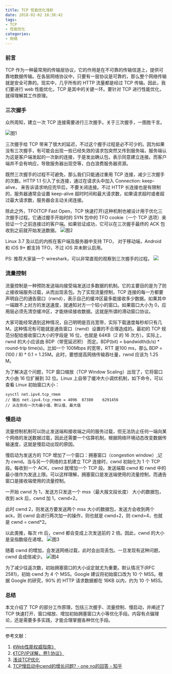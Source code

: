 ```yaml
---
title: TCP 性能优化浅析
date: 2018-02-02 18:38:42
tags:
- TCP
- 性能优化
categories:
- 网络
---
```


### 前言
TCP 作为一种最常用的传输层协议，它的作用是在不可靠的传输信道上，提供可靠地数据传输。在各层网络协议中，只要有一层协议是可靠的，那么整个网络传输就是安全可靠的。现实中，几乎所有的 HTTP 流量都是经过 TCP 传输。因此，我们要进行 web 性能优化，TCP 是其中的关键一环。要针对 TCP 进行性能优化，就得理解其工作原理。

### 三次握手
众所周知，建立一次 TCP 连接需要进行三次握手。关于三次握手，一图胜千言。

![图1](https://mares.oss-cn-qingdao.aliyuncs.com/blog/TCP/1.png)


三次握手给 TCP 带来了很大的延迟，不过这个握手过程是必不可少的。因为如果没有三次握手，有可能会出现一些已经失效的请求包突然又传到服务端，服务端认为这是客户端发起的一次新的连接，于是发出确认包，表示同意建立连接。而客户端并不会有响应，导致服务器出现空等，白白浪费服务器资源。

既然三次握手的过程不可避免，那么我们只能通过重用 TCP 连接，减少三次握手的次数。HTTP 1.1 引入了长连接，通过在请求头中加入 Connection: keep-alive， 来告诉请求响应完毕后，不要关闭连接。不过 HTTP 长连接也是有限制的，服务器通常会设置 keep-alive 超时时间和最大请求数，如果请求超时或者超过最大请求数，服务器会主动关闭连接。

除此之外，TFO(TCP Fast Open，TCP 快速打开)这种机制也被设计用于优化三次握手过程。它通过握手开始时的 SYN 包中的 TFO cookie（一个 TCP 选项）来验证一个之前连接过的客户端。如果验证成功，它可以在三次握手最终的 ACK 包收到之前就开始发送数据。
![图2](https://mares.oss-cn-qingdao.aliyuncs.com/blog/TCP/2.png)

Linux 3.7 及以后的内核在客户端及服务器中支持 TFO， 对于移动端，Android 和 iOS 9+ 都支持 TFO，不过 iOS 并未默认启用。

PS: 推荐大家装一个 wireshark，可以非常直观的观察到三次握手的过程。
![](https://mares.oss-cn-qingdao.aliyuncs.com/blog/TCP/3.png)

### 流量控制
流量控制是一种预防发送端向接受端发送过多数据的机制。它的主要目的是为了防止接收端服务过载，从而出现丢包。为了实现流量控制，TCP 连接的每一方都要声明自己的通告窗口（rwnd），表示自己的缓冲区最多能接收多少数据。如果其中一端跟不上对方的发送速度，就通知对方一个较小的窗口。如果窗口大小为 0，应用层必须先清空缓冲区，才能继续接收数据。这就是所谓的滑动窗口协议。

大家可能经常遇到这种情况，自己明明是百兆宽带，实际下载速度每秒却只有几M。这种情况有可能就是通告窗口（rwnd）设置的不合理造成的。最初的 TCP 规范分配给接收窗口大小的字段是 16 位，也就是 64KB（2 的 16 次方）。实际上，rwnd 的大小应该由 BDP（带宽延迟积） 而定。BDP(bit) = bandwidth(b/s) * round-trip time(s)。比如一个 100Mbps 的宽带，RTT 是100 ms，那么 BDP =  (100 / 8) * 0.1 = 1.25M。此时，要想提高网络传输吞吐量，rwnd 应该为 1.25 M。

为了解决这个问题，TCP 窗口缩放（TCP Window Scaling）出现了，它将窗口大小由 16 位扩展到 32 位。Linux 上自带了缓冲大小调优机制，如下命令，可以查看 Linux 初始窗口大小：
```
sysctl net.ipv4.tcp_rmem
// 输出 net.ipv4.tcp_rmem = 4096	87380    6291456
// 从左到右一次为最小值、默认值、最大值
```
 
### 慢启动

流量控制机制可以防止发送端和接收端之间的服务过载，但无法防止任何一端向某个网络的发送数据过载，因此还需要一个估算机制，根据网络环境动态改变数据传输速度，这就是慢启动出现的原因。

慢启动为发送方的 TCP 增加了一个窗口：拥塞窗口（congestion window）,记为 cwnd。当与另一个网络的主机建立 TCP 连接时，cwnd 初始化为 1 个 TCP 段。每收到一个 ACK，cwnd 就增加一个 TCP 段。发送端取 cwnd 和 rwnd 中的最小值作为发送上限。可以这样理解，拥塞窗口是发送端使用的流量控制，而通告窗口是接收端使用的流量控制。

一开始 cwnd 为 1，发送方只发送一个 mss（最大报文段长度） 大小的数据包，收到 ack 后，cwnd 加 1，cwnd=2。

此时 cwnd 2，则发送方要发送两个 mss 大小的数据包，发送方会收到两个 ack，则 cwnd 会进行两次加一的操作，则也就是 cwnd+2，则
 cwnd=4，也就是 cwnd = cwnd*2。

以此类推，每次 rtt 后，cwnd 都会变成上次发送前的 2 倍。因此，cwnd 的大小是呈指数级在递增。
![图3](https://mares.oss-cn-qingdao.aliyuncs.com/blog/TCP/4.png)

随着 cwnd 的增加，会发送网络过载，此时会出现丢包。一旦发现有这种问题，cwnd 会成倍减少。
![图4](https://mares.oss-cn-qingdao.aliyuncs.com/blog/TCP/5.png)

为了减少往返次数，初始拥塞窗口的大小设定就尤为重要。默认情况下(RFC 2581)，初始 cwnd 为 4 个 MSS。Google 建议将初始窗口改为 10 个 MSS。根据 Google 的研究，90% 的 HTTP 请求数据都在 16KB 以内，约为 10 个 MSS。

### 总结
本文介绍了 TCP 的部分工作原理，包括三次握手、流量控制、慢启动，并阐述了 TCP 快速打开、窗口缩放、增加初始拥塞窗口大小等优化手段。内容有点偏理论，还是需要多多实践，才能合理掌握各种优化手段。
 
----------------
参考文献：
1. [《Web性能权威指南》](https://book.douban.com/subject/25856314/)
2. [《TCP/IP详解，卷1:协议》](https://book.douban.com/subject/1088054/)
3. [浅谈TCP优化](https://huoding.com/2013/11/21/299)
4. [TCP慢启动中cwnd的增长问题? - one no的回答 - 知乎](
https://www.zhihu.com/question/24886217/answer/149903688)

